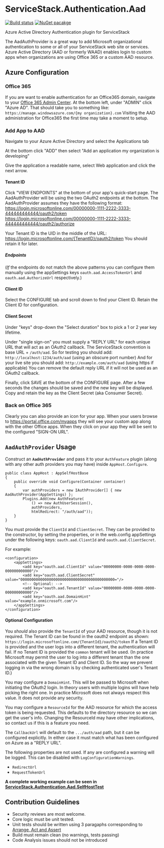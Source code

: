 # ServiceStack.Authentication.Aad

[![Build status](https://ci.appveyor.com/api/projects/status/np8eund073tvdrvn?svg=true)](https://ci.appveyor.com/project/jfoshee/servicestack-authentication-aad)
[![NuGet pacakge](https://img.shields.io/nuget/v/ServiceStack.Authentication.Aad.svg)](https://www.nuget.org/packages/ServiceStack.Authentication.Aad)

Azure Active Directory Authentication plugin for ServiceStack

The AadAuthProvider is a great way to add Microsoft organizational authentication 
to some or all of your ServiceStack web site or services.
Azure Active Directory (AAD or formerly WAAD) enables login to custom apps 
when organizations are using Office 365 or a custom AAD resource.

## Azure Configuration

### Office 365

If you are want to enable authentication for an Office365 domain, navigate to your [Office 365 Admin Center](https://portal.office.com/admin/default.aspx). 
At the bottom left, under "ADMIN" click "Azure AD". That should take you to something like: `https://manage.windowsazure.com/{my organization}.com`
Visiting the AAD administration for Office365 the first time may take a moment to setup.

### Add App to AAD

Navigate to your Azure Active Directory and select the Applications tab

At the bottom click "ADD" then select "Add an application my organization is developing"

Give the application a readable name, select Web application and click the next arrow.

#### Tenant ID

Click "VIEW ENDPOINTS" at the bottom of your app's quick-start page. 
The AadAuthProvider will be using the two OAuth2 endpoints at the bottom.
The AadAuthProvider assumes they have the following format:  
https://login.microsoftonline.com/00000000-1111-2222-3333-444444444444/oauth2/token  
https://login.microsoftonline.com/00000000-1111-2222-3333-444444444444/oauth2/authorize

Your Tenant ID is the UID in the middle of the URL: https://login.microsoftonline.com/{TenantID}/oauth2/token 
You should retain it for later.

##### Endpoints

(_If_ the endpoints do not match the above patterns you can configure them manually 
using the appSettings keys `oauth.aad.AccessTokenUrl` and `oauth.aad.AuthorizeUrl` respectively.)

#### Client ID

Select the CONFIGURE tab and scroll down to find your Client ID. Retain the Client ID for configuration.

#### Client Secret

Under "keys" drop-down the "Select duration" box to pick a 1 or 2 year key lifetime.

Under "single sign-on" you must supply a "REPLY URL" for each unique URL that will act as an OAuth2 callback. 
The ServiceStack convention is base URL + `/auth/aad`.
So for testing you should add: `http://localhost:1234/auth/aad` (using an obscure port number)
And for your live site you should add: `http://example.com/auth/aad` (using https if applicable)
You can remove the default reply URL if it will not be used as an OAuth2 callback.

Finally, click SAVE at the bottom of the CONFIGURE page. After a few seconds the changes should be saved and the new key will be displayed.
Copy and retain the key as the Client Secret (aka Consumer Secret).

### Back on Office 365

Clearly you can also provide an icon for your app.  When your users browse to https://portal.office.com/myapps they will see your custom app 
along with the other Office apps. When they click on your app they will be sent to the configured "SIGN-ON URL".



## `AadAuthProvider` Usage

Construct an  **`AadAuthProvider`** and pass it to your `AuthFeature` plugin 
(along with any other auth providers you may have) inside `AppHost.Configure`.

    public class AppHost : AppSelfHostBase
    {
        public override void Configure(Container container)
        {
            var authProviders = new IAuthProvider[] { new AadAuthProvider(AppSettings) };
            Plugins.Add(new AuthFeature(
                () => new AuthUserSession(), 
                authProviders,
                htmlRedirect: "/auth/aad"));
        }
    }

You must provide the `ClientId` and `ClientSecret`.
They can be provided to the constructor, by setting the properties,
or in the web.config appSettings under the following keys: 
`oauth.aad.ClientId` and `oauth.aad.ClientSecret`.

For example:

	<configuration>
		<appSettings>
			<add key="oauth.aad.ClientId" value="00000000-0000-0000-0000-000000000000"/>
			<add key="oauth.aad.ClientSecret" value="0000000000000000000000000000000000000000000="/>
			<!-- Optional: -->
			<add key="oauth.aad.TenantId" value="00000000-0000-0000-0000-000000000000"/>
		    <add key="oauth.aad.DomainHint" value="example.onmicrosoft.com"/>
		</appSettings>
	</configuration>

#### Optional Configuration

You _should_ also provide the `TenantId` of your AAD resource, though it is not required.
The Tenant ID can be found in the oauth2 endpoint as shown:
`https://login.microsoftonline.com/{TenantId}/oauth2/token`
If a Tenant ID is provided and the user logs into a different tenant, the authentication will fail.
If no Tenant ID is provided the `common` tenant will be used. 
(In practice Microsoft may permit the user to log into a different tenant
than the one associated with the given Tenant ID and Client ID.
So the way we prevent logging in via the wrong domain is by checking authenticated user's Tenant ID.)

You may configure a `DomainHint`. This will be passed to Microsoft when initiating
the OAuth2 login. In theory users with multiple logins will have help picking the right one.
In practice Microsoft does not always respect this value. It does not provide any security.

You may configure a `ResourceId` for the AAD resource for which the access token is being requested.
This defaults to the directory resource so we can get the user's info. 
Changing the ResourceId may have other implications, so contact us if this is a feature you need.

The `CallbackUrl` will default
to the `.../auth/aad` path, but it can be configured explicitly. In either
case it must match what has been configured on Azure as a "REPLY URL".

The following properties are not used. If any are configured a warning
will be logged. This can be disabled with `LogConfigurationWarnings`.

- `RedirectUrl`
- `RequestTokenUrl`

**A complete working example can be seen in 
[ServiceStack.Authentication.Aad.SelfHostTest](./ServiceStack.Authentication.Aad.SelfHostTest)**

## Contribution Guidelines

- Security reviews are most welcome.
- Core logic must be unit tested.
- Unit tests should be written using 3 paragaphs corresponding to [Arrange, Act and Assert](http://c2.com/cgi/wiki?ArrangeActAssert)
- Build must remain clean (no warnings, tests passing)
- Code Analysis issues should not be introduced


